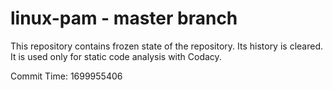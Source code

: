 # linux-pam - master branch

This repository contains frozen state of the repository.
Its history is cleared. It is used only for static code
analysis with Codacy.

Commit Time: 1699955406
